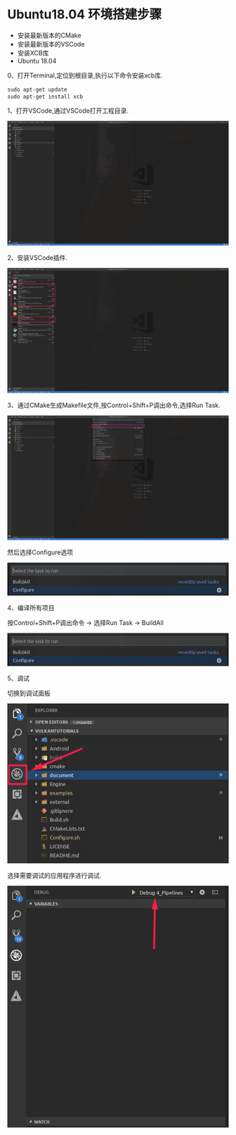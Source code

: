 # Ubuntu18.04 环境搭建步骤

- 安装最新版本的CMake
- 安装最新版本的VSCode
- 安装XCB库
- Ubuntu 18.04

0、打开Terminal,定位到根目录,执行以下命令安装xcb库.

```shell
sudo apt-get update
sudo apt-get install xcb
```

1、打开VSCode,通过VSCode打开工程目录.

![1](thumb/ubuntu/1.png)


2、安装VSCode插件.

![2](thumb/ubuntu/2.png)

3、通过CMake生成Makefile文件,按Control+Shift+P调出命令,选择Run Task.

![3](thumb/ubuntu/3.png)

然后选择Configure选项

![4](thumb/ubuntu/4.png)

4、编译所有项目

按Control+Shift+P调出命令 -> 选择Run Task -> BuildAll

![4](thumb/ubuntu/4.png)

5、调试

切换到调试面板

![5](thumb/ubuntu/5.png)

选择需要调试的应用程序进行调试.

![6](thumb/ubuntu/6.png)